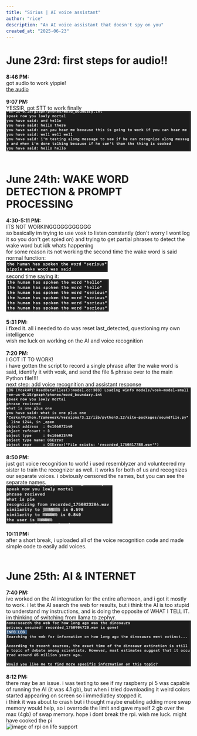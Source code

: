 ```yaml
---
title: "Sirius | AI voice assistant"
author: "rice"
description: "An AI voice assistant that doesn't spy on you"
created_at: "2025-06-23"
---
```


# June 23rd: first steps for audio!!
**8:46 PM:**<br/>
got audio to work yippie!<br/>
[the audio](https://github.com/keenwarice/assistant/blob/0080e99633b3a5e2bb6d95e8da195b1a5354822f/journal_attatchments/recording_JUN23_845.wav)<br/>
 <br/>
**9:07 PM:**<br/>
YESSIR, got STT to work finally<br/>
![image of an expert coder's STT working](https://raw.githubusercontent.com/keenwarice/assistant/7fa26025a701c7c745ecd39e5ff69e68ebdc80c4/journal_attatchments/Screenshot%202025-06-23.png)<br/>
 <br/>
 
# June 24th: WAKE WORD DETECTION & PROMPT PROCESSING
**4:30-5:11 PM:**<br/>
ITS NOT WORKINGGGGGGGGGGG<br/>
so basically im trying to use vosk to listen constantly (don't worry I wont log it so you don't get spied on) and trying to get partial phrases to detect the wake word but idk whats happening<br/>
for some reason its not working the second time the wake word is said<br/>
normal function:<br/>
![normal function of code](https://raw.githubusercontent.com/keenwarice/assistant/ecab1a540b3ae39889de5407377b2cf8636f79cf/journal_attatchments/2025-06-24%20normal%20function.png)<br/>
second time saying it:<br/>
![image of perfectly fine code not doing what its supposed to](https://raw.githubusercontent.com/keenwarice/assistant/ecab1a540b3ae39889de5407377b2cf8636f79cf/journal_attatchments/2025-06-24%20odd%20function.png)<br/>
 <br/>
**5:31 PM:**<br/>
i fixed it. all i needed to do was reset last_detected, questioning my own intelligence<br/>
wish me luck on working on the AI and voice recognition<br/>
 <br/>
**7:20 PM:**<br/>
I GOT IT TO WORK!<br/>
i have gotten the script to record a single phrase after the wake word is said, identify it with vosk, and send the file & phrase over to the main Python file!!!!<br/>
next step: add voice recognition and assistant response<br/>
![image of the code actually working for once](https://raw.githubusercontent.com/keenwarice/assistant/3edba28b8b5f6bfd07f1cfa1da635a1c2241bb1b/journal_attatchments/2025-06-24%20itworks.png)<br/>
 <br/>
 **8:50 PM:**<br/>
just got voice recognition to work! i used resemblyzer and volunteered my sister to train the recognizer as well. it works for both of us and recognizes our separate voices. i obviously censored the names, but you can see the separate names.<br/>
![image of my voice recognition working](https://raw.githubusercontent.com/keenwarice/assistant/0c31c0ed3d48e6770e63093f9106580b24bd613c/journal_attatchments/2025-06-24%20voice%20recognition.png)<br/>
 <br/>
 **10:11 PM:**<br/>
 after a short break, i uploaded all of the voice recognition code and made simple code to easily add voices.<br/>
  <br/>
 # June 25th: AI & INTERNET
 **7:40 PM:**<br/>
 ive worked on the AI integration for the entire afternoon, and i got it mostly to work. i let the AI search the web for results, but i think the AI is too stupid to understand my instructions, and is doing the opposite of WHAT I TELL IT. im thinking of switching from llama to zephyr.<br/>
![idiot AI making something up](https://raw.githubusercontent.com/keenwarice/assistant/fb73bbfa011226d33a13b523efeb9c45266323e6/journal_attatchments/2025-06-25%20ai%20dumb.png)<br/>
 <br/>
 **8:12 PM:**<br/>
 there may be an issue. i was testing to see if my raspberry pi 5 was capable of running the AI (it was 4.1 gb), but when i tried downloading it weird colors started appearing on screen so i immediatley stopped it.<br/>
 i think it was about to crash but i thought maybe enabling adding more swap memory would help, so i overrode the limit and gave myself 2 gb over the max (4gb) of swap memory. hope i dont break the rpi. wish me luck. might have cooked the pi<br/>
 ![image of rpi on life support
](https://raw.githubusercontent.com/keenwarice/assistant/fb73bbfa011226d33a13b523efeb9c45266323e6/journal_attatchments/2025-06-25%20rpi%20problem.png)
